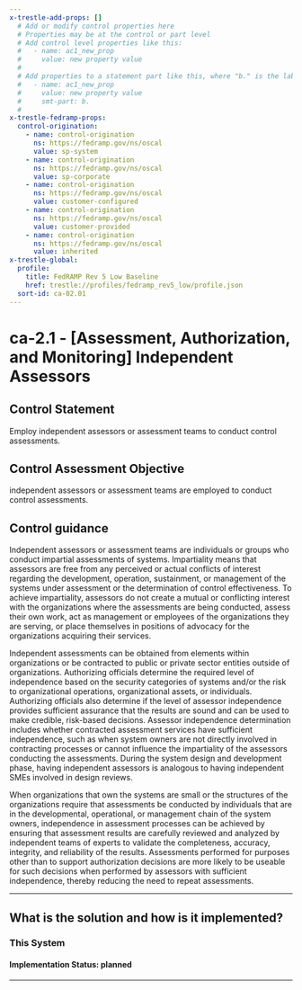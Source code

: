 ```yaml
---
x-trestle-add-props: []
  # Add or modify control properties here
  # Properties may be at the control or part level
  # Add control level properties like this:
  #   - name: ac1_new_prop
  #     value: new property value
  #
  # Add properties to a statement part like this, where "b." is the label of the target statement part
  #   - name: ac1_new_prop
  #     value: new property value
  #     smt-part: b.
  #
x-trestle-fedramp-props:
  control-origination:
    - name: control-origination
      ns: https://fedramp.gov/ns/oscal
      value: sp-system
    - name: control-origination
      ns: https://fedramp.gov/ns/oscal
      value: sp-corporate
    - name: control-origination
      ns: https://fedramp.gov/ns/oscal
      value: customer-configured
    - name: control-origination
      ns: https://fedramp.gov/ns/oscal
      value: customer-provided
    - name: control-origination
      ns: https://fedramp.gov/ns/oscal
      value: inherited
x-trestle-global:
  profile:
    title: FedRAMP Rev 5 Low Baseline
    href: trestle://profiles/fedramp_rev5_low/profile.json
  sort-id: ca-02.01
---
```


# ca-2.1 - \[Assessment, Authorization, and Monitoring\] Independent Assessors

## Control Statement

Employ independent assessors or assessment teams to conduct control assessments.

## Control Assessment Objective

independent assessors or assessment teams are employed to conduct control assessments.

## Control guidance

Independent assessors or assessment teams are individuals or groups who conduct impartial assessments of systems. Impartiality means that assessors are free from any perceived or actual conflicts of interest regarding the development, operation, sustainment, or management of the systems under assessment or the determination of control effectiveness. To achieve impartiality, assessors do not create a mutual or conflicting interest with the organizations where the assessments are being conducted, assess their own work, act as management or employees of the organizations they are serving, or place themselves in positions of advocacy for the organizations acquiring their services.

Independent assessments can be obtained from elements within organizations or be contracted to public or private sector entities outside of organizations. Authorizing officials determine the required level of independence based on the security categories of systems and/or the risk to organizational operations, organizational assets, or individuals. Authorizing officials also determine if the level of assessor independence provides sufficient assurance that the results are sound and can be used to make credible, risk-based decisions. Assessor independence determination includes whether contracted assessment services have sufficient independence, such as when system owners are not directly involved in contracting processes or cannot influence the impartiality of the assessors conducting the assessments. During the system design and development phase, having independent assessors is analogous to having independent SMEs involved in design reviews.

When organizations that own the systems are small or the structures of the organizations require that assessments be conducted by individuals that are in the developmental, operational, or management chain of the system owners, independence in assessment processes can be achieved by ensuring that assessment results are carefully reviewed and analyzed by independent teams of experts to validate the completeness, accuracy, integrity, and reliability of the results. Assessments performed for purposes other than to support authorization decisions are more likely to be useable for such decisions when performed by assessors with sufficient independence, thereby reducing the need to repeat assessments.

______________________________________________________________________

## What is the solution and how is it implemented?

<!-- For implementation status enter one of: implemented, partial, planned, alternative, not-applicable -->

<!-- Note that the list of rules under ### Rules: is read-only and changes will not be captured after assembly to JSON -->

### This System

<!-- Add implementation prose for the main This System component for control: ca-2.1 -->

#### Implementation Status: planned

______________________________________________________________________
